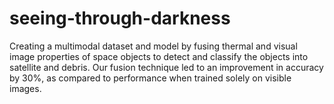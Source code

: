 # seeing-through-darkness
Creating a multimodal dataset and model by fusing thermal and visual image properties of space objects to detect and classify the objects into satellite and debris. Our fusion technique led to an improvement in accuracy by 30%, as compared to performance when trained solely on visible images.
